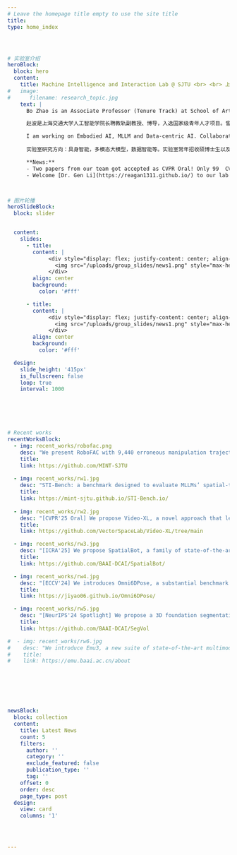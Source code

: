 ```yaml
---
# Leave the homepage title empty to use the site title
title:
type: home_index




# 实验室介绍
heroBlock:
  block: hero
  content:
    title: Machine Intelligence and Interaction Lab @ SJTU <br> <br> 上海交通大学  机器智能与交互实验室
#   image:
#      filename: research_topic.jpg
    text: |
      Bo Zhao is an Associate Professor (Tenure Track) at School of Artificial Intelligence, Shanghai Jiao Tong University. Before, he was with BAAI as Principal Investigator, leading DCAI group. He received Ph.D. from The University of Edinburgh and M.Eng. from Peking University. His research interests include Embodied AI, Multimodal LLM and Data-centric AI. He received ICML 2022 Outstanding Paper Award. He was the only nominee of The University of Edinburgh for Informatics-Europe Best Dissertation Award 2023. He received NSFC fundings on MLLMs and Dataset Condensation. He served as an Area Chair for NeurIPS'25/24 and BMVC'24, and organizers for DD workshops at CVPR'24 and ECCV'24. 

      赵波是上海交通大学人工智能学院长聘教轨副教授、博导，入选国家级青年人才项目。曾担任智源研究院（BAAI）数据智能研究中心负责人、首席研究员。曾获得爱丁堡大学博士学位和北京大学硕士学位。研究方向包括具身智能、多模态大模型和数据智能（DCAI）等。曾获 ICML 2022 杰出论文奖，并作为爱丁堡大学唯一提名人入围2023年欧洲信息学最佳博士论文奖候选名单。主持多项国自然基金委科研项目。担任 NeurIPS'25/24和BMVC'24 领域主席，并于 CVPR'24 和 ECCV'24 组织数据集蒸馏研讨会。

      I am working on Embodied AI, MLLM and Data-centric AI. Collaborations are welcome. Feel free to contact me. I am recruiting Ph.D./Master Students and Research Assistants/Interns. If you are interested, please read the Recruiting page (top-right).
      
      实验室研究方向：具身智能，多模态大模型，数据智能等。实验室常年招收硕博士生以及实习生，详情请阅读右上角招聘页面。

      **News:**
      - Two papers from our team got accepted as CVPR Oral! Only 99  CVPR Orals this year.
      - Welcome [Dr. Gen Li](https://reagan1311.github.io/) to our lab for a visit of months.



# 图片轮播  
heroSlideBlock:
  block: slider


  content:
    slides:
      - title: 
        content: |
             <div style="display: flex; justify-content: center; align-items: center; height: 415px;">
               <img src="/uploads/group_slides/news1.png" style="max-height: 100%; width: auto; display: block;" />
             </div>
        align: center
        background:
          color: '#fff'

      - title: 
        content: |
             <div style="display: flex; justify-content: center; align-items: center; height: 415px;">
               <img src="/uploads/group_slides/news1.png" style="max-height: 100%; width: auto; display: block;" />
             </div>
        align: center
        background:
          color: '#fff'

  design:
    slide_height: '415px'
    is_fullscreen: false
    loop: true
    interval: 1000






# Recent works
recentWorksBlock:
  - img: recent_works/robofac.png
    desc: "We present RoboFAC with 9,440 erroneous manipulation trajectories and 78,623 QA pairs across 16 diverse tasks and 53 scenes, and a VLM model for robot failure analysis and correction."
    title: 
    link: https://github.com/MINT-SJTU
    
  - img: recent_works/rw1.jpg
    desc: "STI-Bench: a benchmark designed to evaluate MLLMs’ spatial-temporal understanding through challenging tasks such as estimating and predicting the appearance, pose, displacement, and motion of objects."
    title: 
    link: https://mint-sjtu.github.io/STI-Bench.io/
    
  - img: recent_works/rw2.jpg
    desc: "[CVPR'25 Oral] We propose Video-XL, a novel approach that leverages MLLMs’ inherent KV sparsification capacity to condense the visual input realizes outstanding cost-effectiveness, enabling high-quality processing of thousands of frames on a single A100 GPU."
    title: 
    link: https://github.com/VectorSpaceLab/Video-XL/tree/main

  - img: recent_works/rw3.jpg
    desc: "[ICRA'25] We propose SpatialBot, a family of state-of-the-art VLMs, for effective depth understanding and thus precise robot manipulating in embodied AI by training on our constructed SpatialQA and SpatialQA-E datasets."
    title: 
    link: https://github.com/BAAI-DCAI/SpatialBot/

  - img: recent_works/rw4.jpg
    desc: "[ECCV'24] We introduces Omni6DPose, a substantial benchmark featured by its diversity in object categories, large scale, and variety in object materials, across 581 instances in 149 categories."
    title: 
    link: https://jiyao06.github.io/Omni6DPose/

  - img: recent_works/rw5.jpg
    desc: "[NeurIPS'24 Spotlight] We propose a 3D foundation segmentation model, named SegVol, supporting universal and interactive volumetric medical image segmentation, supporting the segmentation of over 200 anatomical categories."
    title: 
    link: https://github.com/BAAI-DCAI/SegVol

#  - img: recent_works/rw6.jpg
#    desc: "We introduce Emu3, a new suite of state-of-the-art multimodal models trained solely with next-token prediction. By tokenizing images, text, and videos into a discrete space, we train a single transformer from scratch on a mixture of multimodal sequences."
#    title: 
#    link: https://emu.baai.ac.cn/about







newsBlock:
  block: collection
  content:
    title: Latest News
    count: 5
    filters:
      author: ''
      category: ''
      exclude_featured: false
      publication_type: ''
      tag: ''
    offset: 0
    order: desc
    page_type: post
  design:
    view: card
    columns: '1'      




---  
```





